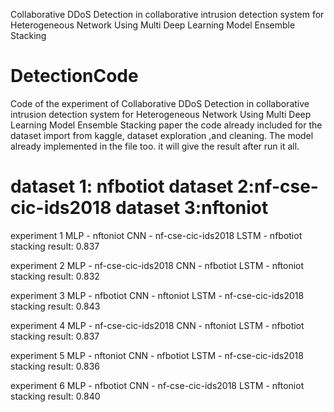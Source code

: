 Collaborative DDoS Detection in collaborative intrusion detection system for Heterogeneous Network Using Multi Deep Learning Model Ensemble Stacking

# DetectionCode
Code of the experiment of Collaborative DDoS Detection in collaborative intrusion detection system for Heterogeneous Network Using Multi Deep Learning Model Ensemble Stacking paper
the code already included for the dataset import from kaggle, dataset exploration ,and cleaning. The model already implemented in the file too. it will give the result after run it all. 

dataset 1: nfbotiot
dataset 2:nf-cse-cic-ids2018
dataset 3:nftoniot
=========================================================================================
experiment 1
MLP - nftoniot
CNN - nf-cse-cic-ids2018
LSTM - nfbotiot
stacking result: 0.837

experiment 2
MLP - nf-cse-cic-ids2018
CNN - nfbotiot
LSTM - nftoniot
stacking result: 0.832

experiment 3
MLP - nfbotiot
CNN - nftoniot
LSTM - nf-cse-cic-ids2018
stacking result: 0.843

experiment 4
MLP - nf-cse-cic-ids2018
CNN - nftoniot
LSTM - nfbotiot
stacking result: 0.837

experiment 5
MLP - nftoniot
CNN - nfbotiot
LSTM - nf-cse-cic-ids2018
stacking result: 0.836

experiment 6
MLP - nfbotiot
CNN - nf-cse-cic-ids2018
LSTM - nftoniot
stacking result: 0.840
